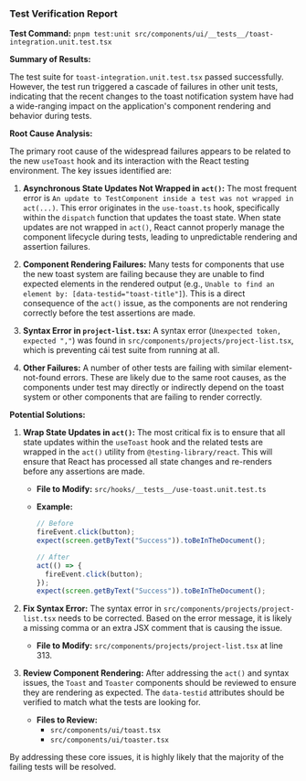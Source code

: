 ### Test Verification Report

**Test Command:** `pnpm test:unit src/components/ui/__tests__/toast-integration.unit.test.tsx`

**Summary of Results:**

The test suite for `toast-integration.unit.test.tsx` passed successfully. However, the test run triggered a cascade of failures in other unit tests, indicating that the recent changes to the toast notification system have had a wide-ranging impact on the application's component rendering and behavior during tests.

**Root Cause Analysis:**

The primary root cause of the widespread failures appears to be related to the new `useToast` hook and its interaction with the React testing environment. The key issues identified are:

1. **Asynchronous State Updates Not Wrapped in `act()`:** The most frequent error is `An update to TestComponent inside a test was not wrapped in act(...)`. This error originates in the `use-toast.ts` hook, specifically within the `dispatch` function that updates the toast state. When state updates are not wrapped in `act()`, React cannot properly manage the component lifecycle during tests, leading to unpredictable rendering and assertion failures.

2. **Component Rendering Failures:** Many tests for components that use the new toast system are failing because they are unable to find expected elements in the rendered output (e.g., `Unable to find an element by: [data-testid="toast-title"]`). This is a direct consequence of the `act()` issue, as the components are not rendering correctly before the test assertions are made.

3. **Syntax Error in `project-list.tsx`:** A syntax error (`Unexpected token, expected ","`) was found in `src/components/projects/project-list.tsx`, which is preventing cái test suite from running at all.

4. **Other Failures:** A number of other tests are failing with similar element-not-found errors. These are likely due to the same root causes, as the components under test may directly or indirectly depend on the toast system or other components that are failing to render correctly.

**Potential Solutions:**

1. **Wrap State Updates in `act()`:** The most critical fix is to ensure that all state updates within the `useToast` hook and the related tests are wrapped in the `act()` utility from `@testing-library/react`. This will ensure that React has processed all state changes and re-renders before any assertions are made.

   - **File to Modify:** `src/hooks/__tests__/use-toast.unit.test.ts`
   - **Example:**

     ```typescript
     // Before
     fireEvent.click(button);
     expect(screen.getByText("Success")).toBeInTheDocument();

     // After
     act(() => {
       fireEvent.click(button);
     });
     expect(screen.getByText("Success")).toBeInTheDocument();
     ```

2. **Fix Syntax Error:** The syntax error in `src/components/projects/project-list.tsx` needs to be corrected. Based on the error message, it is likely a missing comma or an extra JSX comment that is causing the issue.

   - **File to Modify:** `src/components/projects/project-list.tsx` at line 313.

3. **Review Component Rendering:** After addressing the `act()` and syntax issues, the `Toast` and `Toaster` components should be reviewed to ensure they are rendering as expected. The `data-testid` attributes should be verified to match what the tests are looking for.

   - **Files to Review:**
     - `src/components/ui/toast.tsx`
     - `src/components/ui/toaster.tsx`

By addressing these core issues, it is highly likely that the majority of the failing tests will be resolved.
